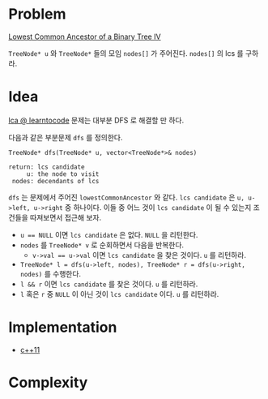 # Problem

[Lowest Common Ancestor of a Binary Tree IV](https://leetcode.com/problems/lowest-common-ancestor-of-a-binary-tree-iv/)

`TreeNode* u` 와 `TreeNode*` 들의 모임 `nodes[]` 가 주어진다.
`nodes[]` 의 lcs 를 구하라.

# Idea

[lca @ learntocode](/geeksforgeeks/LowestCommonAncestorInABinaryTree/README.md)
문제는 대부분 DFS 로 해결할 만 하다.

다음과 같은 부분문제 `dfs` 를 정의한다.

```
TreeNode* dfs(TreeNode* u, vector<TreeNode*>& nodes)

return: lcs candidate
     u: the node to visit
 nodes: decendants of lcs
```

`dfs` 는 문제에서 주어진 `lowestCommonAncestor` 와 같다.  `lcs
candidate` 은 `u, u->left, u->right` 중 하나이다. 이들 중 어느 것이
`lcs candidate` 이 될 수 있는지 조건들을 따져보면서 접근해 보자.

* `u == NULL` 이면 `lcs candidate` 은 없다. `NULL` 을 리턴한다.
* `nodes` 를 `TreeNode* v` 로 순회하면서 다음을 반복한다.
  * `v->val == u->val` 이면 `lcs candidate` 을 찾은 것이다. `u` 를
    리턴하라.
* `TreeNode* l = dfs(u->left, nodes), TreeNode* r = dfs(u->right,
  nodes)` 를 수행한다.
* `l && r` 이면 `lcs candidate` 를 찾은 것이다. `u` 를 리턴하라.
* `l` 혹은 `r` 중 `NULL` 이 아닌 것이 `lcs candidate` 이다. `u` 를
  리턴하라.

# Implementation

* [c++11](a.cpp)

# Complexity

```
```
